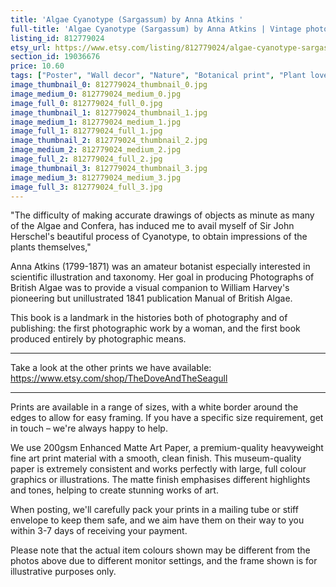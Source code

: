 ```yaml
---
title: 'Algae Cyanotype (Sargassum) by Anna Atkins '
full-title: 'Algae Cyanotype (Sargassum) by Anna Atkins | Vintage photographic botanical art print for nature lovers'
listing_id: 812779024
etsy_url: https://www.etsy.com/listing/812779024/algae-cyanotype-sargassum-by-anna-atkins?utm_source=site&utm_medium=api&utm_campaign=api
section_id: 19036676
price: 10.60
tags: ["Poster", "Wall decor", "Nature", "Botanical print", "Plant lovers gift", "Plant illustration", "Cottage decor", "Flower art print", "Cottage", "Anna Atkins", "Algae", "Cyanotype", "Vintage photography"]
image_thumbnail_0: 812779024_thumbnail_0.jpg
image_medium_0: 812779024_medium_0.jpg
image_full_0: 812779024_full_0.jpg
image_thumbnail_1: 812779024_thumbnail_1.jpg
image_medium_1: 812779024_medium_1.jpg
image_full_1: 812779024_full_1.jpg
image_thumbnail_2: 812779024_thumbnail_2.jpg
image_medium_2: 812779024_medium_2.jpg
image_full_2: 812779024_full_2.jpg
image_thumbnail_3: 812779024_thumbnail_3.jpg
image_medium_3: 812779024_medium_3.jpg
image_full_3: 812779024_full_3.jpg
---
```

&quot;The difficulty of making accurate drawings of objects as minute as many of the Algae and Confera, has induced me to avail myself of Sir John Herschel&#39;s beautiful process of Cyanotype, to obtain impressions of the plants themselves,&quot;

Anna Atkins (1799-1871) was an amateur botanist especially interested in scientific illustration and taxonomy. Her goal in producing Photographs of British Algae was to provide a visual companion to William Harvey&#39;s pioneering but unillustrated 1841 publication Manual of British Algae.

This book is a landmark in the histories both of photography and of publishing: the first photographic work by a woman, and the first book produced entirely by photographic means.


---

Take a look at the other prints we have available:
https://www.etsy.com/shop/TheDoveAndTheSeagull

----

Prints are available in a range of sizes, with a white border around the edges to allow for easy framing. If you have a specific size requirement, get in touch – we&#39;re always happy to help.

We use 200gsm Enhanced Matte Art Paper, a premium-quality heavyweight fine art print material with a smooth, clean finish. This museum-quality paper is extremely consistent and works perfectly with large, full colour graphics or illustrations. The matte finish emphasises different highlights and tones, helping to create stunning works of art.

When posting, we&#39;ll carefully pack your prints in a mailing tube or stiff envelope to keep them safe, and we aim have them on their way to you within 3-7 days of receiving your payment.

Please note that the actual item colours shown may be different from the photos above due to different monitor settings, and the frame shown is for illustrative purposes only.
